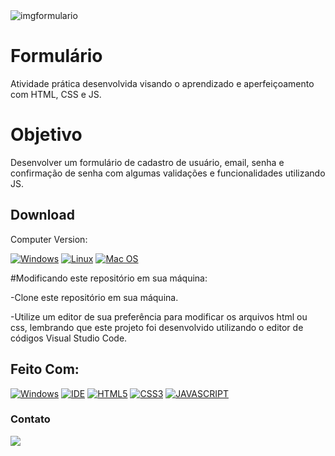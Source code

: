 <img src="https://raw.githubusercontent.com/gist/Lucaslmp77/f70512e0a4e28c788ffcdc50f806f3b0/raw/cf70a1906b5372231651b61414cb8d0d3a05ae70/formulario.svg" alt="imgformulario">

# Formulário

Atividade prática desenvolvida visando o aprendizado e aperfeiçoamento com HTML, CSS e JS.

# Objetivo

Desenvolver um formulário de cadastro de usuário, email, senha e confirmação de senha com algumas validações e funcionalidades utilizando JS.

## Download

Computer Version:

[![Windows](https://img.shields.io/badge/Windows-0078D6?style=for-the-badge&logo=windows&logoColor=white)](https://github.com/seu-usuario/seu-repositorio/releases)
[![Linux](https://img.shields.io/badge/Linux-FF6600?style=for-the-badge&logo=linux&logoColor=white)](https://github.com/seu-usuario/seu-repositorio/releases)
[![Mac OS](https://img.shields.io/badge/mac%20os-000000?style=for-the-badge&logo=macos&logoColor=F0F0F0)](https://github.com/seu-usuario/seu-repositorio/releases)

#Modificando este repositório em sua máquina:

-Clone este repositório em sua máquina.

-Utilize um editor de sua preferência para modificar os arquivos html ou css, lembrando que este projeto foi desenvolvido utilizando o editor de códigos Visual Studio Code.

## Feito Com:
[![Windows](https://img.shields.io/badge/Windows-0078D6?style=for-the-badge&logo=windows&logoColor=white)](https://www.microsoft.com/pt-br/windows/get-windows-10)
[![IDE](https://img.shields.io/badge/Visual_studio_code-0078D4?style=for-the-badge&logo=visual%20studio%20code&logoColor=white)](https://code.visualstudio.com/)
[![HTML5](https://img.shields.io/badge/HTML5-E34F26?style=for-the-badge&logo=html5&logoColor=white)](https://developer.mozilla.org/pt-BR/docs/Web/HTML)
[![CSS3](https://img.shields.io/badge/CSS3-1572B6?style=for-the-badge&logo=css3&logoColor=white)](https://developer.mozilla.org/pt-BR/docs/Web/CSS)
[![JAVASCRIPT](https://img.shields.io/badge/JavaScript-F7DF1E?style=for-the-badge&logo=javascript&logoColor=black)](https://developer.mozilla.org/pt-BR/docs/Web/JavaScript)

### Contato

<a href = "mailto:lucas.lmp77@gmail.com"><img src="https://img.shields.io/badge/-Gmail-%23333?style=for-the-badge&logo=gmail&logoColor=white" target="_blank"></a>

